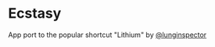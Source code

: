 # Ecstasy
App port to the popular shortcut "Lithium" by [@lunginspector](https://github.com/lunginspector)
